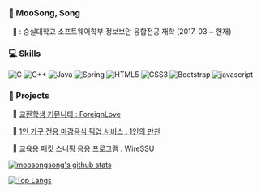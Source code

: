 ### 👩 MooSong, Song
&nbsp;&nbsp;🏫 : 숭실대학교 소프트웨어학부 정보보안 융합전공 재학 (2017. 03 ~ 현재)

### 💻 Skills
![C](https://img.shields.io/badge/-C-A8B9CC?style=for-the-badge&logo=C&logoColor=white)
![C++](https://img.shields.io/badge/-C++-00599C?style=for-the-badge&logo=cplusplus&logoColor=white)
![Java](https://img.shields.io/badge/-Java-007396?style=for-the-badge&logo=Java&logoColor=white)
![Spring](https://img.shields.io/badge/-Spring-6DB33F?style=for-the-badge&logo=Spring&logoColor=white)
![HTML5](https://img.shields.io/badge/-HTML5-E34F26?style=for-the-badge&logo=HTML5&logoColor=white)
![CSS3](https://img.shields.io/badge/-CSS3-1572B6?style=for-the-badge&logo=CSS3&logoColor=white)
![Bootstrap](https://img.shields.io/badge/-Bootstrap-563D7C?style=for-the-badge&logo=Bootstrap&logoColor=white)
![javascript](https://img.shields.io/badge/-JavaScript-F7Df1E?style=for-the-badge&logo=JavaScript&logoColor=white)

### 📂 Projects
&nbsp;&nbsp;📃 [교환학생 커뮤니티 : ForeignLove](https://github.com/moosongsong/WEB_Project_ForeignLove)
  
&nbsp;&nbsp;📃 [1인 가구 전용 마감음식 픽업 서비스 : 1인의 만찬](https://github.com/moosongsong/Dinner41_Spring_Project)
  
&nbsp;&nbsp;📃 [교육용 패킷 스니핑 응용 프로그램 : WireSSU](https://github.com/moosongsong/JAVA_Project_WireSSU)

[![moosongsong's github stats](https://github-readme-stats.vercel.app/api?username=moosongsong)](https://github.com/moosongsong)

[![Top Langs](https://github-readme-stats.vercel.app/api/top-langs/?username=moosongsong)](https://github.com/moosongsong)
